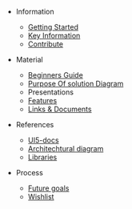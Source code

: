 * Information
  * [Getting Started](sidebar/gettingStarted.md)
  * [Key Information](sidebar/keyInformation.md)
  * [Contribute](sidebar/contribute.md)

* Material 
  * [Beginners Guide](sidebar/guide.md)
  * [Purpose Of solution Diagram](sidebar/purpose.md)
  * Presentations
  * [Features](sidebar/features.md)
  * [Links & Documents](sidebar/links_documents.md)

* References
  * [UI5-docs](sidebar/ui5docs.md)
  * [Architechtural diagram](sidebar/architecture.md)
  * [Libraries](sidebar/library.md)

* Process
  * [Future goals](sidebar/future.md)
  * [Wishlist](sidebar/wishlist.md)
